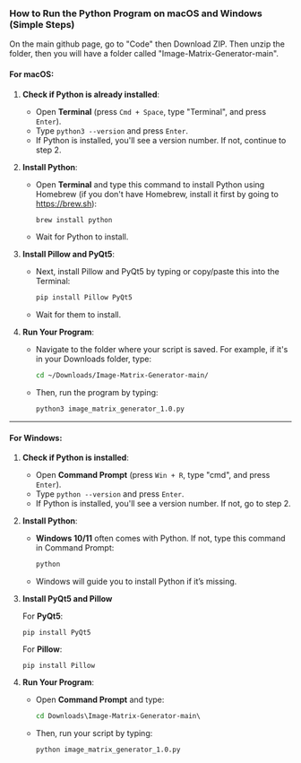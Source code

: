 ### How to Run the Python Program on macOS and Windows (Simple Steps)

On the main github page, go to "Code" then Download ZIP. Then unzip the folder, then you will have a folder called "Image-Matrix-Generator-main".

#### For macOS:
1. **Check if Python is already installed**:
   - Open **Terminal** (press `Cmd + Space`, type "Terminal", and press `Enter`).
   - Type `python3 --version` and press `Enter`.
   - If Python is installed, you'll see a version number. If not, continue to step 2.

2. **Install Python**:
   - Open **Terminal** and type this command to install Python using Homebrew (if you don't have Homebrew, install it first by going to https://brew.sh):
     ```bash
     brew install python
     ```
   - Wait for Python to install.

2. **Install Pillow and PyQt5**:
   - Next, install Pillow and PyQt5 by typing or copy/paste this into the Terminal:
     ```bash
     pip install Pillow PyQt5
     ```
   - Wait for them to install.


4. **Run Your Program**:
   - Navigate to the folder where your script is saved. For example, if it's in your Downloads folder, type:
     ```bash
     cd ~/Downloads/Image-Matrix-Generator-main/
     ```
   - Then, run the program by typing:
     ```bash
     python3 image_matrix_generator_1.0.py
     ```

---

#### For Windows:
1. **Check if Python is installed**:
   - Open **Command Prompt** (press `Win + R`, type "cmd", and press `Enter`).
   - Type `python --version` and press `Enter`.
   - If Python is installed, you'll see a version number. If not, go to step 2.

2. **Install Python**:
   - **Windows 10/11** often comes with Python. If not, type this command in Command Prompt:
     ```cmd
     python
     ```
   - Windows will guide you to install Python if it’s missing.

3. **Install PyQt5 and Pillow**

   For **PyQt5**:
   ```
   pip install PyQt5
   ```

   For **Pillow**:
   ```
   pip install Pillow
   ```

4. **Run Your Program**:
   - Open **Command Prompt** and type:
     ```cmd
     cd Downloads\Image-Matrix-Generator-main\
     ```
   - Then, run your script by typing:
     ```cmd
     python image_matrix_generator_1.0.py
     ```
